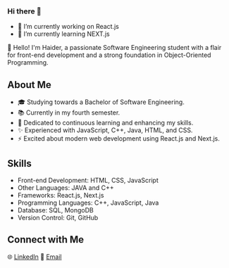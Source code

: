 ### Hi there 👋

- 🔭 I’m currently working on React.js
- 🌱 I’m currently learning NEXT.js


👋 Hello! I'm Haider, a passionate Software Engineering student with a flair for front-end development and a strong foundation in Object-Oriented Programming.

## About Me

- 🎓 Studying towards a Bachelor of Software Engineering.
- 📚 Currently in my fourth semester.
- 🌟 Dedicated to continuous learning and enhancing my skills.
- ✨ Experienced with JavaScript, C++, Java, HTML, and CSS.
- ⚡ Excited about modern web development using React.js and Next.js.

## Skills

- Front-end Development: HTML, CSS, JavaScript
- Other Languages: JAVA and C++
- Frameworks: React.js, Next.js
- Programming Languages: C++, JavaScript, Java
- Database: SQL, MongoDB
- Version Control: Git, GitHub

## Connect with Me

🌐 [LinkedIn](www.linkedin.com/in/haider-abbas-moazzam-52b433247)
📧 [Email](haider.a.moazzam@gmail.com)

